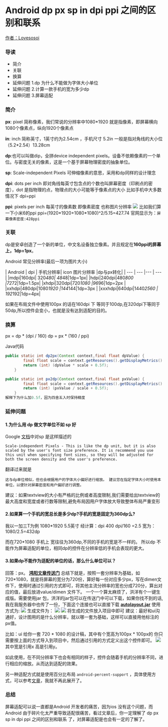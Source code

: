 # Android dp px sp in dpi ppi 之间的区别和联系

[作者：Lovesosoi](https://github.com/lvm0306)


### 导读
* 简介
* 关联
* 换算
* 延伸问题 1.dp 为什么不能做为字体大小单位
* 延伸问题 2.计算一款手机的宽为多少dp
* 延伸问题 3.屏幕适配

### 简介

**px**: pixel 简称像素，我们常说的分辨率中1080*1920 就是指像素，即屏幕横向1080个像素点，纵向1920个像素点

**in**: inch 简称英寸，1英寸约为2.54cm ，手机尺寸 5.2in 一般是指对角线的大小位（5.2*2.54）13.28cm

**dp**:也可以叫做dip，全拼device independent pixels。设备不依赖像素的一个单位。与密度无关的像素，这是一个基于屏幕物理密度的抽象单位。

**sp**: Scale-independent Pixels 可伸缩像素的意思，采用和dp同样的设计理念

**dpi**: dots per inch 即对角线每英寸包含点的个数也叫屏幕密度（印刷点的密度），dot 是指物理的点，物理点的大小可能等于像素点的大小 比如手机中大多数情况下 dpi=ppi

**ppi**: pixels per inch 每英寸的像素数 即像素密度 也称图片分辨率
![](http://mdeandroid.oss-cn-beijing.aliyuncs.com/article/android_interview/01/android_interview01_01.jpg)
比如我们算一下小米6的ppi
ppi=(1920\*1920+1080\*1080)^2/5.15=427.74
官网显示为：`屏幕像素密度:428ppi` 

### 关联
dp是安卓创造了一个新的单位，中文名设备独立像素。并且规定在**160ppi的屏幕上，1dp=1px**。

Android 常见分辨率(最后一项为图片大小)

| Android    | dpi | 手机分辨率| icon 图片分辨率 |dp与px转化|
| --- | --- |--- | --- |
|mdpi|160dpi| 320*480| 48*48|1dp=1px|
|hdpi|240dpi|480*800 |72*72|1dp=1.5px|
|xhdpi|320dpi|720*1080 |96*96|1dp=2px |
|xxhdpi|480dpi|1080*1920 |144*144|1dp=3px |
|xxxhdpi|640dpi|1440*2560 | 192*192|1dp=4px|



如果在布局文件中使用100px 的话在160dpi 下 等同于100dp,在320dpi下等同于50dp,所以控件会变小，也就是没有达到适配的目的。 

### 换算
px = dp * (dpi / 160)
dp = px * (160 / ppi)

Java代码
```java
public static int dp2px(Context context,final float dpValue) {
        final float scale = context.getResources().getDisplayMetrics().density;
        return (int) (dpValue * scale + 0.5f);
    }

public static int px2dp(Context context,final float pxValue) {
        final float scale = context.getResources().getDisplayMetrics().density;
        return (int) (pxValue / scale + 0.5f);
    }
解释下为什么加0.5f，因为四舍五入时保持精度
```

### 延伸问题

#### 1.为什么用 dp 做文字单位不如 sp 好
Google [文档](https://developer.android.com/guide/topics/resources/more-resources#Dimension)中对sp 是这样描述的
```
Scale-independent Pixels - This is like the dp unit, but it is also scaled by the user's font size preference. It is recommend you use this unit when specifying font sizes, so they will be adjusted for both the screen density and the user's preference.
```
翻译过来就是
```
这与dp单位相似，但也会根据用户的字体大小偏好进行缩放。 建议您在指定字体大小时使用本单位，以便针对屏幕密度和用户偏好进行调整。
```

建议：如果textview的大小有严格的比例或者高度限制,我们需要给出textview的最大高度和宽度或者行数等限制,避免布局因用户字体放大导致整体布局严重变形

#### 2.如果算一个手机的宽总长是多少dp?手机的宽是固定为360dp么?
我以一加三T为例
1080*1920 5.5英寸 
经计算：dpi 400
dpi/160 =2.5
宽为：1080/2.5=432dp

而在720*1080 手机上 宽往往为360dp,不同的手机的宽是不一样的。
所以dp 不能作为屏幕适配的单位，相同dp的控件在分辨率低的手机会表现的更大。

#### 3.如果dp不能作为适配的单位的话，那么什么单位可以？
回答：px。
**[鸿阳文章传送门](https://blog.csdn.net/lmj623565791/article/details/45460089)**
总结下就是，按照一套分辨率为基础，如720*1080，就是将屏幕的宽分为720份，算好每一份对应多少px，写在dimen文件下，使用时通过引用的方式即可，将其他主流分辨率的宽也分成720分，算出对应的值，最后放进value/dimen 文件下。
一个一个算太麻烦了，洪洋有个一键生成版。需要使用jar 包，洪洋的jar包可以在传送门中可以下载，如果你找不到的话,我在我服务器中也传了一份，下面这个连接也可以直接下载
**[autolayout.jar](http://mdeandroid.oss-cn-beijing.aliyuncs.com/article/android_interview/01/autolayout.jar)**
使用方式为:
![](http://mdeandroid.oss-cn-beijing.aliyuncs.com/article/android_interview/01/interview01_02.jpg)
生成文件为：
![](http://mdeandroid.oss-cn-beijing.aliyuncs.com/article/android_interview/01/interview01_03.jpg)
![](http://mdeandroid.oss-cn-beijing.aliyuncs.com/article/android_interview/01/interview01_04.jpg)
将生成的文件放入项目中即可
建议：最好和ui沟通好，设计图用的是什么分辨率，就以哪一套为基础，这样可以直接用他标注的px值。

比如：ui 给你一套 720 * 1080  的设计稿，其中有个宽高为100px \* 100px的 你只需要按上面的方式导入到项目中，然后通过引用的方式定义出这个控件即可。
![](http://mdeandroid.oss-cn-beijing.aliyuncs.com/article/android_interview/01/interview01_06.jpg)
其中宽是引用x 高是引用y。

如此使用，在不同分辨率下也会有相同的样子，控件会随着手机的分辨率不同，进行相应的缩放。从而达到适配的效果。

另一种适配方式就是使用百分比布局 `android-percent-support`
，具体使用方式，可以参考[文章](https://www.jianshu.com/p/7a6475757743?from=jiantop.com)，我就不再此展开了。

### 总结
屏幕适配可以说一直都是Android 开发者的痛苦，因为ios 没有这个问题，而Android 由于碎片化太严重导致适配很痛苦，看过文章后，你一定理解了 dp px sp in dpi ppi 之间的区别和联系 了，对屏幕适配是也会有一定的了解了。
